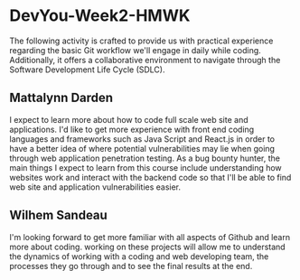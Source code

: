 # DevYou-Week2-HMWK
The following activity is crafted to provide us with practical experience regarding the basic Git workflow we'll engage in daily while coding. Additionally, it offers a collaborative environment to navigate through the Software Development Life Cycle (SDLC).

## Mattalynn Darden
I expect to learn more about how to code full scale web site and applications. I'd like to get more experience with front end coding languages and frameworks such as Java Script and React.js in order to have a better idea of where potential vulnerabilities may lie when going through web application penetration testing. As a bug bounty hunter, the main things I expect to learn from this course include understanding how websites work and interact with the backend code so that I'll be able to find web site and application vulnerabilities easier.

## Wilhem Sandeau
I'm  looking forward to get more familiar with all aspects of Github and learn more about coding. working on these 
projects will allow me to understand the dynamics of working  with a coding and web  developing team, the processes 
they go through and to see the final results at the end.
